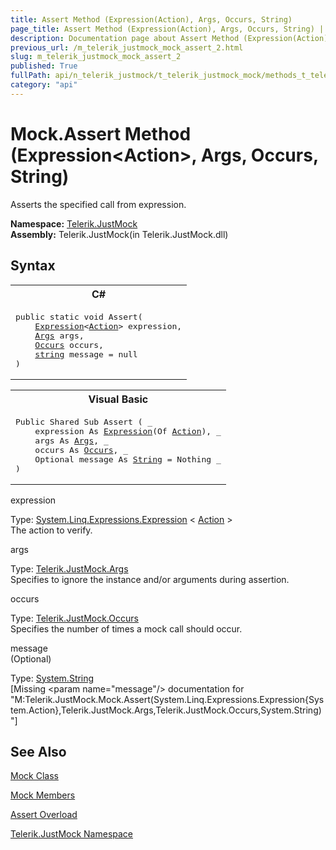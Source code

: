 ```yaml
---
title: Assert Method (Expression(Action), Args, Occurs, String)
page_title: Assert Method (Expression(Action), Args, Occurs, String) | JustMock Documentation
description: Documentation page about Assert Method (Expression(Action), Args, Occurs, String).
previous_url: /m_telerik_justmock_mock_assert_2.html
slug: m_telerik_justmock_mock_assert_2
published: True
fullPath: api/n_telerik_justmock/t_telerik_justmock_mock/methods_t_telerik_justmock_mock/overload_telerik_justmock_mock_assert/m_telerik_justmock_mock_assert_2
category: "api"
---
```


# Mock.Assert Method (Expression&lt;Action&gt;, Args, Occurs, String)



Asserts the specified call from expression.


 **Namespace:**  [Telerik.JustMock](n_telerik_justmock) <br> **Assembly:** Telerik.JustMock(in Telerik.JustMock.dll)
## Syntax


<div id="syntaxCodeBlocks" class="code"><span codeLanguage="CSharp"><table><tr><th>C#</th></tr><tr><td><pre xml:space="preserve"><span class="keyword">public</span> <span class="keyword">static</span> <span class="keyword">void</span> <span class="identifier">Assert</span>(
	<a href="https://msdn2.microsoft.com/en-us/library/bb335710" target="_blank">Expression</a>&lt;<a href="https://msdn2.microsoft.com/en-us/library/bb534741" target="_blank">Action</a>&gt; <span class="parameter">expression</span>,
	<a href="T_Telerik_JustMock_Args.html">Args</a> <span class="parameter">args</span>,
	<a href="T_Telerik_JustMock_Occurs.html">Occurs</a> <span class="parameter">occurs</span>,
	<a href="https://msdn2.microsoft.com/en-us/library/s1wwdcbf" target="_blank">string</a> <span class="parameter">message</span> = <span class="keyword">null</span>
)</pre></td></tr></table></span><span codeLanguage="VisualBasicDeclaration"><table><tr><th>Visual Basic</th></tr><tr><td><pre xml:space="preserve"><span class="keyword">Public</span> <span class="keyword">Shared</span> <span class="keyword">Sub</span> <span class="identifier">Assert</span> ( _
	<span class="parameter">expression</span> <span class="keyword">As</span> <a href="https://msdn2.microsoft.com/en-us/library/bb335710" target="_blank">Expression</a>(<span class="keyword">Of</span> <a href="https://msdn2.microsoft.com/en-us/library/bb534741" target="_blank">Action</a>), _
	<span class="parameter">args</span> <span class="keyword">As</span> <a href="T_Telerik_JustMock_Args.html">Args</a>, _
	<span class="parameter">occurs</span> <span class="keyword">As</span> <a href="T_Telerik_JustMock_Occurs.html">Occurs</a>, _
	Optional <span class="parameter">message</span> <span class="keyword">As</span> <a href="https://msdn2.microsoft.com/en-us/library/s1wwdcbf" target="_blank">String</a> = <span class="keyword">Nothing</span> _
)</pre></td></tr></table></span></div>



expression<br>


Type: [System.Linq.Expressions.Expression](bb335710) &lt; [Action](bb534741) &gt;<br>The action to verify.



args<br>


Type: [Telerik.JustMock.Args](t_telerik_justmock_args) <br>Specifies to ignore the instance and/or arguments during assertion.



occurs<br>


Type: [Telerik.JustMock.Occurs](t_telerik_justmock_occurs) <br>Specifies the number of times a mock call should occur.



message<br>
(Optional)

Type: [System.String](s1wwdcbf) <br>
[Missing &lt;param name="message"/&gt; documentation for "M:Telerik.JustMock.Mock.Assert(System.Linq.Expressions.Expression{System.Action},Telerik.JustMock.Args,Telerik.JustMock.Occurs,System.String)"]





## See Also



 [Mock Class](t_telerik_justmock_mock) 

 [Mock Members](allmembers_t_telerik_justmock_mock) 

 [Assert Overload](overload_telerik_justmock_mock_assert) 

 [Telerik.JustMock Namespace](n_telerik_justmock) 



